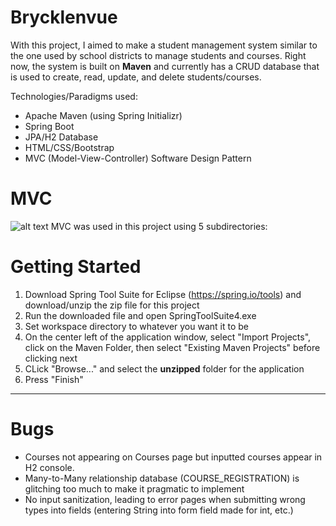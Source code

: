 # Brycklenvue
With this project, I aimed to make a student management system similar to the one used by school districts to manage students and courses.
Right now, the system is built on **Maven** and currently has a CRUD database that is used to create, read, update, and delete students/courses.

Technologies/Paradigms used:
- Apache Maven (using Spring Initializr)
- Spring Boot
- JPA/H2 Database
- HTML/CSS/Bootstrap
- MVC (Model-View-Controller) Software Design Pattern

# MVC

![alt text](https://upload.wikimedia.org/wikipedia/commons/thumb/a/a0/MVC-Process.svg/1200px-MVC-Process.svg.png)
MVC was used in this project using 5 subdirectories:


# Getting Started

1. Download Spring Tool Suite for Eclipse (https://spring.io/tools) and download/unzip the zip file for this project
2. Run the downloaded file and open SpringToolSuite4.exe
3. Set workspace directory to whatever you want it to be
4. On the center left of the application window, select "Import Projects", click on the Maven Folder, then select "Existing Maven Projects" before clicking next
5. CLick "Browse..." and select the **unzipped** folder for the application
6. Press "Finish"

---

# Bugs
- Courses not appearing on Courses page but inputted courses appear in H2 console.
- Many-to-Many relationship database (COURSE_REGISTRATION) is glitching too much to make it pragmatic to implement
- No input sanitization, leading to error pages when submitting wrong types into fields (entering String into form field made for int, etc.)

